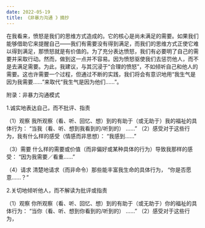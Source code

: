 ```yaml
---
date: 2022-05-19
title: 《非暴力沟通 》摘抄
---
```


在我看来，愤怒是我们的思维方式造成的。它的核心是尚未满足的需要。如果我们能够借助它来提醒自己——我们有需要没有得到满足，而我们的思维方式正使它难以得到满足，那愤怒就是有价值的。为了充分表达愤怒，我们有必要明了自己的需要并采取行动。然而，做到这一点并不容易。因为愤怒驱使我们去惩罚他人，而不是去满足需要。为此，我建议，与其沉浸于“合理的愤怒”，不如倾听自己和他人的需要。这也许需要一个过程，但通过不断的实践，我们将会有意识地用“我生气是因为我需要……”来取代“我生气是因为他们……”。

 

附录：非暴力沟通模式 

1.诚实地表达自己，而不批评、指责 

（1）观察 我所观察（看、听、回忆、想）到的有助于（或无助于）我的福祉的具体行为： “当我（看、听、想到我看到的/听到的） ……” （2）感受对于这些行为，我有什么样的感受（情感而非思想）： “我感到……”

（3）需要 什么样的需要或价值（而非偏好或某种具体的行为）导致我那样的感受： “因为我需要／看重……” 

（4）请求 清楚地请求（而非命令）那些能丰富我生命的具体行为， “你是否愿意……？” 

2.关切地倾听他人，而不解读为批评或指责

（1）观察 你所观察（看、听、回忆、想）到的有助于（或无助于）你的福祉的具体行为： “当你（看、听、想到你看到的/听到的） ……” （2）感受对于这些行为，

 

 

 

















